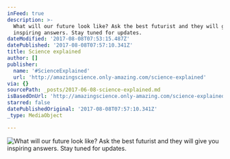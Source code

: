 ```yaml
---
inFeed: true
description: >-
  What will our future look like? Ask the best futurist and they will give you
  inspiring answers. Stay tuned for updates.
dateModified: '2017-08-08T07:53:15.487Z'
datePublished: '2017-08-08T07:57:10.341Z'
title: Science explained
author: []
publisher:
  name: '#ScienceExplained'
  url: 'http://amazingscience.only-amazing.com/science-explained'
via: {}
sourcePath: _posts/2017-06-08-science-explained.md
isBasedOnUrl: 'http://amazingscience.only-amazing.com/science-explained'
starred: false
datePublishedOriginal: '2017-08-08T07:57:10.341Z'
_type: MediaObject

---
```

![What will our future look like? Ask the best futurist and they will give you inspiring answers. Stay tuned for updates.](https://the-grid-user-content.s3-us-west-2.amazonaws.com/403c9930-fd53-4c2f-a344-c84cd3c748da.jpg)
